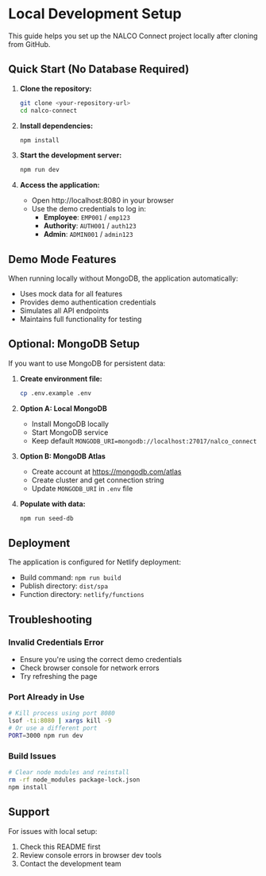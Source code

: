 # Local Development Setup

This guide helps you set up the NALCO Connect project locally after cloning from GitHub.

## Quick Start (No Database Required)

1. **Clone the repository:**

   ```bash
   git clone <your-repository-url>
   cd nalco-connect
   ```

2. **Install dependencies:**

   ```bash
   npm install
   ```

3. **Start the development server:**

   ```bash
   npm run dev
   ```

4. **Access the application:**
   - Open http://localhost:8080 in your browser
   - Use the demo credentials to log in:
     - **Employee**: `EMP001` / `emp123`
     - **Authority**: `AUTH001` / `auth123`
     - **Admin**: `ADMIN001` / `admin123`

## Demo Mode Features

When running locally without MongoDB, the application automatically:

- Uses mock data for all features
- Provides demo authentication credentials
- Simulates all API endpoints
- Maintains full functionality for testing

## Optional: MongoDB Setup

If you want to use MongoDB for persistent data:

1. **Create environment file:**

   ```bash
   cp .env.example .env
   ```

2. **Option A: Local MongoDB**

   - Install MongoDB locally
   - Start MongoDB service
   - Keep default `MONGODB_URI=mongodb://localhost:27017/nalco_connect`

3. **Option B: MongoDB Atlas**

   - Create account at https://mongodb.com/atlas
   - Create cluster and get connection string
   - Update `MONGODB_URI` in `.env` file

4. **Populate with data:**
   ```bash
   npm run seed-db
   ```

## Deployment

The application is configured for Netlify deployment:

- Build command: `npm run build`
- Publish directory: `dist/spa`
- Function directory: `netlify/functions`

## Troubleshooting

### Invalid Credentials Error

- Ensure you're using the correct demo credentials
- Check browser console for network errors
- Try refreshing the page

### Port Already in Use

```bash
# Kill process using port 8080
lsof -ti:8080 | xargs kill -9
# Or use a different port
PORT=3000 npm run dev
```

### Build Issues

```bash
# Clear node modules and reinstall
rm -rf node_modules package-lock.json
npm install
```

## Support

For issues with local setup:

1. Check this README first
2. Review console errors in browser dev tools
3. Contact the development team
